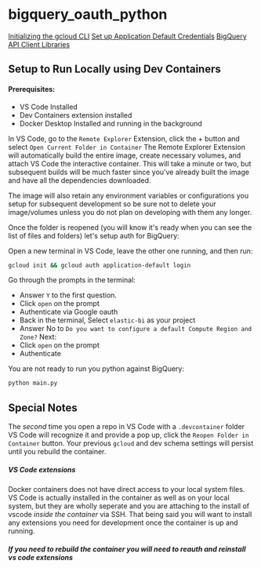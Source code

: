 # bigquery_oauth_python

[Initializing the gcloud CLI](https://cloud.google.com/sdk/docs/install-sdk#initializing_the)
[Set up Application Default Credentials](https://cloud.google.com/docs/authentication/provide-credentials-adc#how-to)
[BigQuery API Client Libraries](https://cloud.google.com/bigquery/docs/reference/libraries#client-libraries-usage-python)

## Setup to Run Locally using Dev Containers

#### Prerequisites: 
- VS Code Installed
- Dev Containers extension installed
- Docker Desktop Installed and running in the background

In VS Code, go to the `Remote Explorer` Extension, click the + button and select `Open Current Folder in Container` The Remote Explorer Extension will automatically build the entire image, create necessary volumes, and attach VS Code the interactive container. This will take a minute or two, but subsequent builds will be much faster since you've already built the image and have all the dependencies downloaded.

The image will also retain any environment variables or configurations you setup for subsequent development so be sure not to delete your image/volumes unless you do not plan on developing with them any longer.

Once the folder is reopened (you will know it's ready when you can see the list of files and folders) let's setup auth for BigQuery:

Open a new terminal in VS Code, leave the other one running, and then run:
```bash
gcloud init && gcloud auth application-default login
```
Go through the prompts in the terminal:
- Answer `Y` to the first question.
- Click `open` on the prompt
- Authenticate via Google oauth
- Back in the terminal, Select `elastic-bi` as your project
- Answer No to `Do you want to configure a default Compute Region and Zone?`
Next:
- Click `open` on the prompt
- Authenticate

You are not ready to run you python against BigQuery:
```bash
python main.py
```

## Special Notes
The *second* time you open a repo in VS Code with a `.devcontainer` folder VS Code will recognize it and provide a pop up, 
click the `Reopen Folder in Container` button. Your previous `gcloud` and dev schema settings will persist until you rebuild the container.

##### VS Code extensions
Docker containers does not have direct access to your local system files. VS Code is actually installed in the container as 
well as on your local system, but they are wholly seperate and you are attaching to the install of vscode *inside the container* 
via SSH. That being said you will want to install any extensions you need for development once the container is up and running.


##### If you need to rebuild the container you will need to reauth and reinstall vs code extensions
